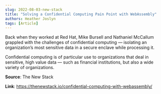 ```yaml
---
slug: 2022-08-03-new-stack
title: "Solving a Confidential Computing Pain Point with WebAssembly"
authors: Heather Joslyn
tags: [Article]
---
```

Back when they worked at Red Hat, Mike Bursell and Nathaniel McCallum grappled with the challenges of confidential computing — isolating an organization’s most sensitive data in a secure enclave while processing it.

Confidential computing is of particular use to organizations that deal in sensitive, high value data — such as financial institutions, but also a wide variety of organizations.

**Source**: The New Stack

**Link**: https://thenewstack.io/confidential-computing-with-webassembly/